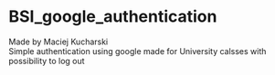 # BSI_google_authentication
Made by Maciej Kucharski<br/>
Simple authentication using google made for University calsses with possibility to log out<br/>
